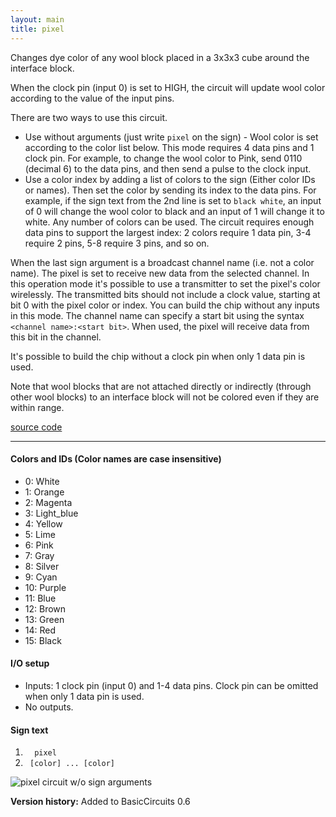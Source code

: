```yaml
---
layout: main
title: pixel
---
```


Changes dye color of any wool block placed in a 3x3x3 cube around the interface block. 

When the clock pin (input 0) is set to HIGH, the circuit will update wool color according to the value of the input pins.  

There are two ways to use this circuit. 

* Use without arguments (just write `pixel` on the sign) - Wool color is set according to the color list below. This mode requires 4 data pins and 1 clock pin. For example, to change the wool color to Pink, send 0110 (decimal 6) to the data pins, and then send a pulse to the clock input.
* Use a color index by adding a list of colors to the sign (Either color IDs or names). Then set the color by sending its index to the data pins. For example, if the sign text from the 2nd line is set to `black white`, an input of 0 will change the wool color to black and an input of 1 will change it to white. Any number of colors can be used. The circuit requires enough data pins to support the largest index: 2 colors require 1 data pin,  3-4 require 2 pins, 5-8 require 3 pins, and so on. 

When the last sign argument is a broadcast channel name (i.e. not a color name). The pixel is set to receive new data from the selected channel.
In this operation mode it's possible to use a transmitter to set the pixel's color wirelessly. The transmitted bits should not include a clock value, starting at bit 0 with the pixel color or index. You can build the chip without any inputs in this mode. 
The channel name can specify a start bit using the syntax `<channel name>:<start bit>`. When used, the pixel will receive data from this bit in the channel.


It's possible to build the chip without a clock pin when only 1 data pin is used.  

Note that wool blocks that are not attached directly or indirectly (through other wool blocks) to an interface block will not be colored even if they are within range.

[source code](https://github.com/eisental/BasicCircuits/blob/master/src/main/java/org/tal/basiccircuits/pixel.java)

* * *


#### Colors and IDs (Color names are case insensitive)
- 0: White
- 1: Orange
- 2: Magenta
- 3: Light_blue
- 4: Yellow
- 5: Lime
- 6: Pink
- 7: Gray
- 8: Silver
- 9: Cyan
- 10: Purple
- 11: Blue
- 12: Brown
- 13: Green
- 14: Red
- 15: Black


#### I/O setup 
* Inputs: 1 clock pin (input 0) and 1-4 data pins. Clock pin can be omitted when only 1 data pin is used.
* No outputs.

#### Sign text
1. `   pixel   `
2. `  [color] ... [color] ` 

![pixel circuit w/o sign arguments](/RedstoneChips/images/pixel3.png "pixel circuit w/o sign arguments")

__Version history:__ Added to BasicCircuits 0.6